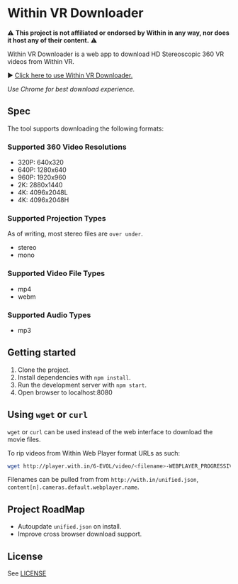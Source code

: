 # Within VR Downloader

:warning: **This project is not affiliated or endorsed by Within in any way, nor does it host any of their content.** :warning:

Within VR Downloader is a web app to download HD Stereoscopic 360 VR videos from Within VR.

:arrow_forward: [Click here to use Within VR Downloader.](http://jordanmajd.com/within_vr_downloader/)

_Use Chrome for best download experience._

## Spec

The tool supports downloading the following formats:

### Supported 360 Video Resolutions

- 320P: 640x320
- 640P: 1280x640
- 960P: 1920x960
- 2K:   2880x1440
- 4K:   4096x2048L
- 4K:   4096x2048H

### Supported Projection Types

As of writing, most stereo files are `over under`.

- stereo
- mono

### Supported Video File Types

- mp4
- webm

### Supported Audio Types

- mp3

## Getting started

1. Clone the project.
1. Install dependencies with `npm install`.
1. Run the development server with `npm start`.
1. Open browser to localhost:8080

## Using `wget` or `curl`

`wget` or `curl` can be used instead of the web interface to download the movie files.

To rip videos from Within Web Player format URLs as such:

```bash
wget http://player.with.in/6-EVOL/video/<filename>-WEBPLAYER_PROGRESSIVE-<stereo/mono>-<resolution>.<filetype>
```

Filenames can be pulled from from `http://with.in/unified.json`, `content[n].cameras.default.webplayer.name`. 

## Project RoadMap

- Autoupdate `unified.json` on install.
- Improve cross browser download support.

## License

See [LICENSE](/LICENSE)
